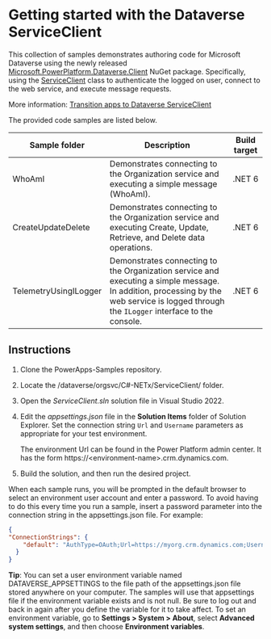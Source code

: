# Getting started with the Dataverse ServiceClient

This collection of samples demonstrates authoring code for Microsoft Dataverse using the newly released [Microsoft.PowerPlatform.Dataverse.Client](https://www.nuget.org/packages/Microsoft.PowerPlatform.Dataverse.Client/) NuGet package. Specifically, using the [ServiceClient](https://docs.microsoft.com/dotnet/api/microsoft.powerplatform.dataverse.client.serviceclient) class to authenticate the logged on user, connect to the web service, and execute message requests.

More information: [Transition apps to Dataverse ServiceClient](https://docs.microsoft.com/power-apps/developer/data-platform/sdk-client-transition)

The provided code samples are listed below.

|Sample folder|Description|Build target|
|---|---|---|
|WhoAmI|Demonstrates connecting to the Organization service and executing a simple message (WhoAmI).|.NET 6|
|CreateUpdateDelete|Demonstrates connecting to the Organization service and executing Create, Update, Retrieve, and Delete data operations.|.NET 6|
|TelemetryUsingILogger|Demonstrates connecting to the Organization service and executing a simple message. In addition, processing by the web service is logged through the `ILogger` interface to the console.|.NET 6|

## Instructions

1. Clone the PowerApps-Samples repository.

1. Locate the /dataverse/orgsvc/C#-NETx/ServiceClient/ folder.

1. Open the *ServiceClient.sln* solution file in Visual Studio 2022.

1. Edit the *appsettings.json* file in the **Solution Items** folder of Solution Explorer. Set the connection string `Url` and `Username` parameters as appropriate for your test environment.

	The environment Url can be found in the Power Platform admin center. It has the form https://\<environment-name>.crm.dynamics.com.

1. Build the solution, and then run the desired project.

When each sample runs, you will be prompted in the default browser to select an environment user account and enter a password. To avoid having to do this every time you run a sample, insert a password parameter into the connection string in the appsettings.json file. For example:

```json
{
"ConnectionStrings": {
    "default": "AuthType=OAuth;Url=https://myorg.crm.dynamics.com;Username=someone@myorg.onmicrosoft.com;Password=mypassword;RedirectUri=http://localhost;AppId=51f81489-12ee-4a9e-aaae-a2591f45987d;LoginPrompt=Auto"
  }
}
```

**Tip**: You can set a user environment variable named DATAVERSE_APPSETTINGS to the file path of the appsettings.json file stored anywhere on your computer. The samples will use that appsettings file if the environment variable exists and is not null. Be sure to log out and back in again after you define the variable for it to take affect. To set an environment variable, go to **Settings > System > About**, select **Advanced system settings**, and then choose **Environment variables**. 


